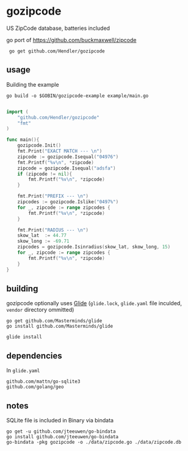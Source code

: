 # gozipcode


US ZipCode database, batteries included

go port of https://github.com/buckmaxwell/zipcode


```
 go get github.com/Hendler/gozipcode

```

## usage

Building the example

    go build -o $GOBIN/gozipcode-example example/main.go


```go

import (
    "github.com/Hendler/gozipcode"
    "fmt"
)

func main(){
    gozipcode.Init()
    fmt.Print("EXACT MATCH --- \n")
    zipcode := gozipcode.Isequal("04976")
    fmt.Printf("%v\n", *zipcode)
    zipcode = gozipcode.Isequal("adsfa")
    if (zipcode != nil){
        fmt.Printf("%v\n", *zipcode)
    }

    fmt.Print("PREFIX --- \n")
    zipcodes := gozipcode.Islike("0497%")
    for _, zipcode := range zipcodes {
        fmt.Printf("%v\n", *zipcode)
    }

    fmt.Print("RADIUS --- \n")
    skow_lat  := 44.77
    skow_long := -69.71
    zipcodes = gozipcode.Isinradius(skow_lat, skow_long, 15)
    for _, zipcode := range zipcodes {
        fmt.Printf("%v\n", *zipcode)
    }
}

```


## building

gozipcode optionally uses [Glide](https://github.com/Masterminds/glide) (`glide.lock`, `glide.yaml` file inculded, `vendor` directory ommitted)

    go get github.com/Masterminds/glide
    go install github.com/Masterminds/glide

    glide install

## dependencies

In `glide.yaml`

    github.com/mattn/go-sqlite3
    github.com/golang/geo

## notes

SQLite file is included in Binary via bindata

    go get -u github.com/jteeuwen/go-bindata
    go install github.com/jteeuwen/go-bindata
    go-bindata -pkg gozipcode -o ./data/zipcode.go ./data/zipcode.db
